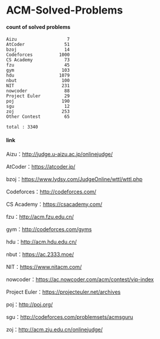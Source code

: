 ﻿# ACM-Solved-Problems

#### count of solved problems
	Aizu                   7
	AtCoder               51
	bzoj                  14
	Codeforces          1000
	CS Academy            73
	fzu                   45
	gym                  103
	hdu                 1079
	nbut                 100
	NIT                  231
	nowcoder              88
	Project Euler         29
	poj                  190
	sgu                   12
	zoj                  253
	Other Contest         65

`total : 3340`


#### link

Aizu：http://judge.u-aizu.ac.jp/onlinejudge/

AtCoder：https://atcoder.jp/

bzoj：https://www.lydsy.com/JudgeOnline/wttl/wttl.php

Codeforces：http://codeforces.com/

CS Academy：https://csacademy.com/

fzu：http://acm.fzu.edu.cn/

gym：http://codeforces.com/gyms

hdu：http://acm.hdu.edu.cn/

nbut：https://ac.2333.moe/

NIT：https://www.nitacm.com/

nowcoder：https://ac.nowcoder.com/acm/contest/vip-index

Project Euler：https://projecteuler.net/archives

poj：http://poj.org/

sgu：http://codeforces.com/problemsets/acmsguru

zoj：http://acm.zju.edu.cn/onlinejudge/

